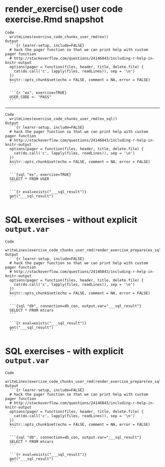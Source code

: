 # render_exercise() user code exercise.Rmd snapshot

    Code
      writeLines(exercise_code_chunks_user_rmd(ex))
    Output
      ```{r learnr-setup, include=FALSE}
      # hack the pager function so that we can print help with custom pager function
      # http://stackoverflow.com/questions/24146843/including-r-help-in-knitr-output
      options(pager = function(files, header, title, delete.file) {
        cat(do.call('c', lapply(files, readLines)), sep = '\n')
      })
      knitr::opts_chunk$set(echo = FALSE, comment = NA, error = FALSE)
      ```
      
      ```{r "ex", exercise=TRUE}
      USER_CODE <- "PASS"
      ```

---

    Code
      writeLines(exercise_code_chunks_user_rmd(ex_sql))
    Output
      ```{r learnr-setup, include=FALSE}
      # hack the pager function so that we can print help with custom pager function
      # http://stackoverflow.com/questions/24146843/including-r-help-in-knitr-output
      options(pager = function(files, header, title, delete.file) {
        cat(do.call('c', lapply(files, readLines)), sep = '\n')
      })
      knitr::opts_chunk$set(echo = FALSE, comment = NA, error = FALSE)
      ```
      
      ```{sql "ex", exercise=TRUE}
      SELECT * FROM USER
      ```
      
      ```{r eval=exists("___sql_result")}
      get("___sql_result")
      ```

# SQL exercises - without explicit `output.var`

    Code
      writeLines(exercise_code_chunks_user_rmd(render_exercise_prepare(ex_sql_engine)))
    Output
      ```{r learnr-setup, include=FALSE}
      # hack the pager function so that we can print help with custom pager function
      # http://stackoverflow.com/questions/24146843/including-r-help-in-knitr-output
      options(pager = function(files, header, title, delete.file) {
        cat(do.call('c', lapply(files, readLines)), sep = '\n')
      })
      knitr::opts_chunk$set(echo = FALSE, comment = NA, error = FALSE)
      ```
      
      ```{sql "db", connection=db_con, output.var="___sql_result"}
      SELECT * FROM mtcars
      ```
      
      ```{r eval=exists("___sql_result")}
      get("___sql_result")
      ```

# SQL exercises - with explicit `output.var`

    Code
      writeLines(exercise_code_chunks_user_rmd(render_exercise_prepare(ex_sql_engine)))
    Output
      ```{r learnr-setup, include=FALSE}
      # hack the pager function so that we can print help with custom pager function
      # http://stackoverflow.com/questions/24146843/including-r-help-in-knitr-output
      options(pager = function(files, header, title, delete.file) {
        cat(do.call('c', lapply(files, readLines)), sep = '\n')
      })
      knitr::opts_chunk$set(echo = FALSE, comment = NA, error = FALSE)
      ```
      
      ```{sql "db", connection=db_con, output.var="___sql_result"}
      SELECT * FROM mtcars
      ```
      
      ```{r eval=exists("___sql_result")}
      get("___sql_result")
      ```

